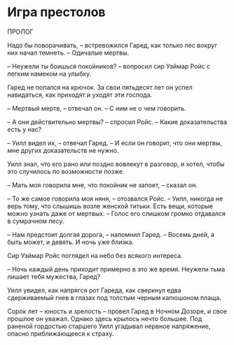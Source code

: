 Игра престолов
===============

ПРОЛОГ

Надо бы поворачивать, – встревожился Гаред, как только лес вокруг них начал темнеть. – Одичалые мертвы.

– Неужели ты боишься покойников? – вопросил сир Уэймар Ройс с легким намеком на улыбку.

Гаред не попался на крючок. За свои пятьдесят лет он успел навидаться, как приходят и уходят эти господа.

– Мертвый мертв, – отвечал он. – С ним не о чем говорить.

– А они действительно мертвы? – спросил Ройс. – Какие доказательства есть у нас?

– Уилл видел их, – отвечал Гаред. – И если он говорит, что они мертвы, мне других доказательств не нужно.

Уилл знал, что его рано или поздно вовлекут в разговор, и хотел, чтобы это случилось по возможности позже.

– Мать моя говорила мне, что покойник не запоет, – сказал он.

– То же самое говорила моя няня, – отозвался Ройс. – Уилл, никогда не верь тому, что слышишь возле женской титьки. Есть вещи, которые можно узнать даже от мертвых. – Голос его слишком громко отдавался в сумрачном лесу.

– Нам предстоит долгая дорога, – напомнил Гаред. – Восемь дней, а быть может, и девять. И ночь уже близка.

Сир Уэймар Ройс поглядел на небо без всякого интереса.

– Ночь каждый день приходит примерно в это же время. Неужели тьма лишает тебя мужества, Гаред?

Уилл увидел, как напрягся рот Гареда, как сверкнул едва сдерживаемый гнев в глазах под толстым черным капюшоном плаща.

Сорок лет – юность и зрелость – провел Гаред в Ночном Дозоре, и свое прошлое он уважал. Однако здесь крылось нечто большее. Под раненой гордостью старшего Уилл угадывал нервное напряжение, опасно приближающееся к страху.